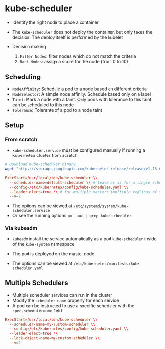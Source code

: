 # kube-scheduler

- Identify the right node to place a container

- The `kube-scheduler` does not deploy the container, but only takes the decision. The deploy itself is performed by the kubelet
- Decision making
  1. `Filter Nodes`: filter nodes which do not match the criteria
  1. `Rank Nodes`: assign a score for the node (from 0 to 10)

## Scheduling

- `NodeAffinity`: Schedule a pod to a node based on different criteria
- `NodeSelector`: A simple node affinity. Schedule based only on a label
- `Taint`: Mark a node with a taint. Only pods with tolerance to this taint can be scheduled to this node
- `Tolerance`: Tolerante of a pod to a node taint

## Setup

### From scratch

- `kube-scheduler.service` must be configured manually if running a kubernetes cluster from scratch

```sh
# Download kube-scheduler binary
wget "https://storage.googleapis.com/kubernetes-release/release/v1.13.0/bin/linux/amd64/kube-scheduler"
```

```conf
ExecStart=/usr/local/bin/kube-scheduler \\
  --scheduler-name=default-scheduler \\ # leave as is for a single scheduler setup
  --config=/etc/kubernetes/config/kube-scheduler.yaml \\
  --leader-elect=true \\ # for multiple masters (multiple replicas of scheduler)
  --v=2
```

- The options can be viewed at `/etc/systemd/system/kube-scheduler.service`
- Or see the running options `px -aux | grep kube-scheduler`

### Via kubeadm

- `kubeadm` install the service automatically as a pod `kube-scheduler` inside of the `kube-system` namespace
- The pod is deployed on the master node

- The options can be viewed at `/etc/kubernetes/manifests/kube-scheduler.yaml`

## Multiple Schedulers

- Multiple scheduler services can run in the cluster
- Modify the `scheduler-name` property for each service
- A pod can be instructed to use a specific scheduler with the `spec.schedulerName` field

```conf
ExecStart=/usr/local/bin/kube-scheduler \\
  --scheduler-name=my-custom-scheduler \\
  --config=/etc/kubernetes/config/kube-scheduler.yaml \\
  --leader-elect=true \\
  --lock-object-name=my-custom-scheduler \\
  --v=2
```
